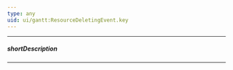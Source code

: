 ```yaml
---
type: any
uid: ui/gantt:ResourceDeletingEvent.key
---
```

---
##### shortDescription
<!-- Description goes here -->

---
<!-- Description goes here -->